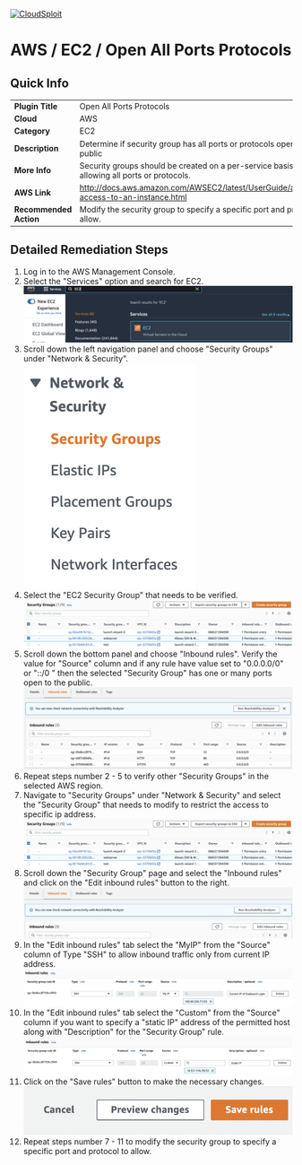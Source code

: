 [![CloudSploit](https://cloudsploit.com/img/logo-new-big-text-100.png "CloudSploit")](https://cloudsploit.com)

# AWS / EC2 / Open All Ports Protocols

## Quick Info

| | |
|-|-|
| **Plugin Title** | Open All Ports Protocols |
| **Cloud** | AWS |
| **Category** | EC2 |
| **Description** | Determine if security group has all ports or protocols open to the public |
| **More Info** | Security groups should be created on a per-service basis and avoid allowing all ports or protocols. |
| **AWS Link** | http://docs.aws.amazon.com/AWSEC2/latest/UserGuide/authorizing-access-to-an-instance.html |
| **Recommended Action** | Modify the security group to specify a specific port and protocol to allow. |

## Detailed Remediation Steps
1. Log in to the AWS Management Console.
2. Select the "Services" option and search for EC2. </br> <img src="/resources/aws/ec2/open-all-ports-protocols/step2.png"/>
3. Scroll down the left navigation panel and choose "Security Groups" under "Network & Security".</br> <img src="/resources/aws/ec2/open-all-ports-protocols/step3.png"/>
4. Select the "EC2 Security Group" that needs to be verified. </br> <img src="/resources/aws/ec2/open-all-ports-protocols/step4.png"/>
5. Scroll down the bottom panel and choose "Inbound rules". Verify the value for "Source" column and if any rule have value set to "0.0.0.0/0" or "::/0 " then the selected "Security Group" has one or many ports open to the public.</br> <img src="/resources/aws/ec2/open-all-ports-protocols/step5.png"/>
6. Repeat steps number 2 - 5 to verify other "Security Groups" in the selected AWS region.</br> 
7. Navigate to "Security Groups" under "Network & Security" and select the "Security Group" that needs to modify to restrict the access to specific ip address. </br> <img src="/resources/aws/ec2/open-all-ports-protocols/step7.png"/>
8. Scroll down the "Security Group" page and select the "Inbound rules" and click on the "Edit inbound rules" button to the right. </br> <img src="/resources/aws/ec2/open-all-ports-protocols/step8.png"/>
9. In the "Edit inbound rules" tab select the "MyIP" from the "Source" column of Type "SSH" to allow inbound traffic only from current IP address.</br> <img src="/resources/aws/ec2/open-all-ports-protocols/step9.png"/>
10. In the "Edit inbound rules" tab select the "Custom" from the "Source" column if you want to specify a "static IP" address of the permitted host along with "Description" for the "Security Group" rule. </br> <img src="/resources/aws/ec2/open-all-ports-protocols/step10.png"/>
11. Click on the "Save rules" button to make the necessary changes. </br> <img src="/resources/aws/ec2/open-all-ports-protocols/step11.png"/>
12. Repeat steps number 7 - 11 to modify the security group to specify a specific port and protocol to allow.</br>

